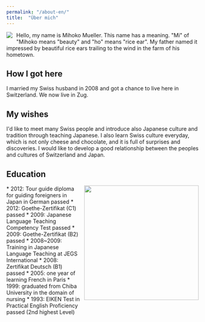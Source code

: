 ```yaml
---
permalink: "/about-en/"
title:  "Über mich"
---
```


<img align="left" style="margin:0 10px 10px 0;" src="{{ /assets/img/portrait_mihoko.jpg | relative_url }}">
Hello, my name is Mihoko Mueller.
This name has a meaning. "Mi" of "Mihoko means "beauty" and "ho" means "rice ear". My father named it impressed by beautiful rice ears trailing to the wind in the farm of his hometown.

## How I got here

I married my Swiss husband in 2008 and got a chance to live here in Switzerland. We now live in Zug.

## My wishes

I'd like to meet many Swiss people and introduce also Japanese culture and tradition through teaching Japanese. I also learn Swiss culture everyday, which is not only cheese and chocolate, and it is full of surprises and discoveries. I would like to develop a good relationship between the peoples and cultures of Switzerland and Japan.

## Education

<img align="right" style="margin:0 0 10px 10px; height:300px" src="{{ /assets/img/certificate.jpg | relative_url }}">
* 2012: Tour guide diploma for guiding foreigners in Japan in German passed
* 2012: Goethe-Zertifikat (C1) passed
* 2009: Japanese Language Teaching Competency Test passed
* 2009: Goethe-Zertifikat (B2) passed
* 2008~2009: Training in Japanese Language Teaching at JEGS International
* 2008: Zertifikat Deutsch (B1) passed
* 2005: one year of learning French in Paris
* 1999: graduated from Chiba University in the domain of nursing
* 1993: EIKEN Test in Practical English Proficiency passed (2nd highest Level)

